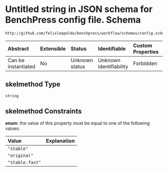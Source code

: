# Untitled string in JSON schema for BenchPress config file. Schema

```txt
http://github.com/felixleopoldo/benchpress/workflow/schemas/config.schema.json#/definitions/pcalg_pc/properties/skelmethod
```



| Abstract            | Extensible | Status         | Identifiable            | Custom Properties | Additional Properties | Access Restrictions | Defined In                                                       |
| :------------------ | :--------- | :------------- | :---------------------- | :---------------- | :-------------------- | :------------------ | :--------------------------------------------------------------- |
| Can be instantiated | No         | Unknown status | Unknown identifiability | Forbidden         | Allowed               | none                | [config.schema.json*](config.schema.json "open original schema") |

## skelmethod Type

`string`

## skelmethod Constraints

**enum**: the value of this property must be equal to one of the following values:

| Value           | Explanation |
| :-------------- | :---------- |
| `"stable"`      |             |
| `"original"`    |             |
| `"stable.fast"` |             |
